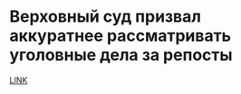 # Верховный суд призвал аккуратнее рассматривать уголовные дела за репосты



[LINK](https://varlamov.ru/2051781.html)